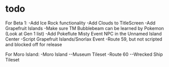 # todo

For Beta 1:
-Add Ice Rock functionality
-Add Clouds to TitleScreen
-Add Grapefruit Islands
-Make sure TM Bubblebeam can be learned by Pokemon (Look at Gen 1 list)
-Add Pokeflute Misty Event NPC in the Unnamed Island Center
-Script Grapefruit Islands/Snorlax Event
-Route 59, but not scripted and blocked off for release


For Moro Island:
-Moro Island
--Museum Tileset
-Route 60
--Wrecked Ship Tileset